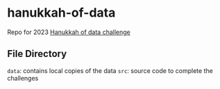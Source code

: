 # hanukkah-of-data
Repo for 2023 [Hanukkah of data challenge](https://hanukkah.bluebird.sh/5784/) 

## File Directory

`data`: contains local copies of the data
`src`: source code to complete the challenges

